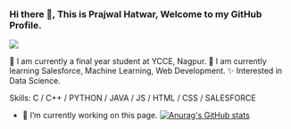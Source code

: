 ### Hi there 👋, This is Prajwal Hatwar, Welcome to my GitHub Profile.
![](https://media0.giphy.com/media/qgQUggAC3Pfv687qPC/giphy.gif)

🏫 I am currently a final year student at YCCE, Nagpur. 
🌱 I am currently learning Salesforce, Machine Learning, Web Development. 
✨ Interested in Data Science. 

Skills: C / C++ /  PYTHON / JAVA / JS / HTML / CSS / SALESFORCE


- 🔭 I’m currently working on this page. 
[![Anurag's GitHub stats](https://github-readme-stats.vercel.app/api?username=prajwal-27)](https://github.com/anuraghazra/github-readme-stats)



